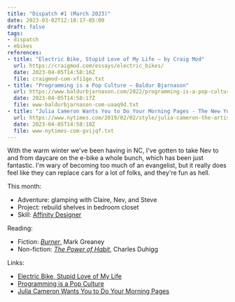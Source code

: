 ```yaml
---
title: "Dispatch #1 (March 2023)"
date: 2023-03-02T12:18:17-05:00
draft: false
tags:
- dispatch
- ebikes
references:
- title: "Electric Bike, Stupid Love of My Life — by Craig Mod"
  url: https://craigmod.com/essays/electric_bikes/
  date: 2023-04-05T14:58:16Z
  file: craigmod-com-xfi1ge.txt
- title: "Programming is a Pop Culture – Baldur Bjarnason"
  url: https://www.baldurbjarnason.com/2022/programming-is-a-pop-culture/
  date: 2023-04-05T14:58:17Z
  file: www-baldurbjarnason-com-uaaq9d.txt
- title: "Julia Cameron Wants You to Do Your Morning Pages - The New York Times"
  url: https://www.nytimes.com/2019/02/02/style/julia-cameron-the-artists-way.html
  date: 2023-04-05T14:58:18Z
  file: www-nytimes-com-gvijqf.txt
---
```


With the warm winter we've been having in NC, I've gotten to take Nev to and from daycare on the e-bike a whole bunch, which has been just fantastic. I'm wary of becoming too much of an evangelist, but it really does feel like they can replace cars for a lot of folks, and they're fun as hell.

<!--more-->

This month:

* Adventure: glamping with Claire, Nev, and Steve
* Project: rebuild shelves in bedroom closet
* Skill: [Affinity Designer](https://affinity.serif.com/en-us/designer/)

Reading:

* Fiction: [_Burner_](https://bookshop.org/p/books/burner-mark-greaney/18519742), Mark Greaney
* Non-fiction: [_The Power of Habit_](https://bookshop.org/p/books/the-power-of-habit-why-we-do-what-we-do-in-life-and-business-charles-duhigg/7843601), Charles Duhigg

Links:

* [Electric Bike, Stupid Love of My Life][1]
* [Programming is a Pop Culture][2]
* [Julia Cameron Wants You to Do Your Morning Pages][3]

[1]: https://craigmod.com/essays/electric_bikes/
[2]: https://www.baldurbjarnason.com/2022/programming-is-a-pop-culture/
[3]: https://www.nytimes.com/2019/02/02/style/julia-cameron-the-artists-way.html
